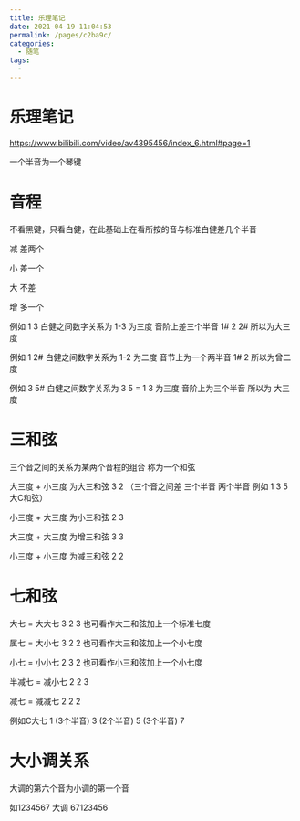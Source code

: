 ```yaml
---
title: 乐理笔记
date: 2021-04-19 11:04:53
permalink: /pages/c2ba9c/
categories:
  - 随笔
tags:
  - 
---
```

# 乐理笔记  

https://www.bilibili.com/video/av4395456/index_6.html#page=1    
    
一个半音为一个琴键       
    
# 音程    
不看黑键，只看白健，在此基础上在看所按的音与标准白健差几个半音     
    
减 差两个    
    
小 差一个    
    
大 不差     
    
增 多一个    
    
例如 1 3  白健之间数字关系为 1-3 为三度  音阶上差三个半音 1# 2 2#  所以为大三度    
    
例如 1 2#  白健之间数字关系为 1-2 为二度  音节上为一个两半音 1# 2  所以为曾二度      
    
例如 3 5# 白健之间数字关系为 3 5 = 1 3  为三度  音阶上为三个半音 所以为 大三度    
    
# 三和弦    
三个音之间的关系为某两个音程的组合 称为一个和弦    
    
大三度 + 小三度 为大三和弦 3 2 （三个音之间差 三个半音 两个半音 例如 1 3 5  大C和弦）     
    
小三度 + 大三度 为小三和弦 2 3     
    
大三度 + 大三度 为增三和弦 3 3    
    
小三度 + 小三度 为减三和弦 2 2    
    
# 七和弦    
大七 = 大大七 3 2 3 也可看作大三和弦加上一个标准七度     
    
属七 = 大小七 3 2 2 也可看作大三和弦加上一个小七度    
    
小七 = 小小七 2 3 2 也可看作小三和弦加上一个小七度    
    
半减七 = 减小七 2 2 3    
    
减七 = 减减七 2 2 2    
    
例如C大七  1 (3个半音) 3 (2个半音) 5 (3个半音) 7     
    
# 大小调关系    
大调的第六个音为小调的第一个音    
    
如1234567 大调 67123456      
